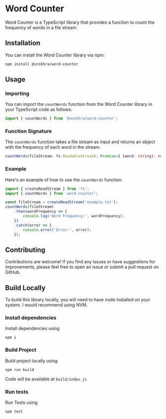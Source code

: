 # Word Counter

Word Counter is a TypeScript library that provides a function to count the frequency of words in a file stream.

## Installation

You can install the Word Counter library via npm:

```bash
npm install @vnikhra/word-counter
```

## Usage

### Importing

You can import the `countWords` function from the Word Counter library in your TypeScript code as follows:

```typescript
import { countWords } from '@vnikhra/word-counter';
```

### Function Signature

The `countWords` function takes a file stream as input and returns an object with the frequency of each word in the stream.

```typescript
countWords(fileStream: fs.ReadableStream): Promise<{ [word: string]: number }>;
```

### Example

Here's an example of how to use the `countWords` function:

```typescript
import { createReadStream } from 'fs';
import { countWords } from 'word-counter';

const fileStream = createReadStream('example.txt');
countWords(fileStream)
    .then(wordFrequency => {
        console.log('Word Frequency:', wordFrequency);
    })
    .catch(error => {
        console.error('Error:', error);
    });
```

## Contributing

Contributions are welcome! If you find any issues or have suggestions for improvements, please feel free to open an issue or submit a pull request on GitHub.

## Build Locally

To build this library locally, you will need to have node installed on your system. I would  recommend using NVM.

### Install dependencies

Install dependencies using
```shell
npm i
```

### Build Project

Build project locally using
```shell
npm run build
```

Code will be available at `build/index.js`

### Run tests

Run Tests using
```shell
npm test
```
